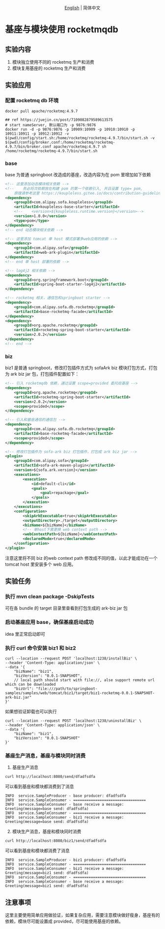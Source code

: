 <div align="center">

[English](./README.md) | 简体中文

</div>

# 基座与模块使用 rocketmqdb

## 实验内容
1. 模块独立使用不同的 rocketmq 生产和消费
2. 模块复用基座的 rocketmq 生产和消费

## 实验应用
### 配置 rocketmq db 环境

```shell
docker pull apache/rocketmq:4.9.7
```

```shell
## ref https://juejin.cn/post/7109082879589613575
# start nameServer, 默认端口为 -p 9876:9876
docker run -d -p 9876:9876 -p 10909:10909 -p 10910:10910 -p 10911:10911 -p 10912:10912 -v $(pwd)/config/start.sh:/home/rocketmq/rocketmq-4.9.7/bin/start.sh -v $(pwd)/config/broker.conf:/home/rocketmq/rocketmq-4.9.7/bin/broker.conf apache/rocketmq:4.9.7 sh /home/rocketmq/rocketmq-4.9.7/bin/start.sh
```

### base
base 为普通 springboot 改造成的基座，改造内容为在 pom 里增加如下依赖
```xml
<!-- 这里添加动态模块相关依赖 -->
<!--    务必将次依赖放在构建 pom 的第一个依赖引入, 并且设置 type= pom, 
    原理请参考这里 https://koupleless.gitee.io/docs/contribution-guidelines/runtime/multi-app-padater/ -->
<dependency>
    <groupId>com.alipay.sofa.koupleless</groupId>
    <artifactId>koupleless-base-starter</artifactId>
    <!--    <version>${koupleless.runtime.version}</version>-->
    <version>1.0.0</version>
    <type>pom</type>
</dependency>
<!-- end 动态模块相关依赖 -->

<!-- 这里添加 tomcat 单 host 模式部署多web应用的依赖 -->
<dependency>
    <groupId>com.alipay.sofa</groupId>
    <artifactId>web-ark-plugin</artifactId>
</dependency>
<!-- end 单 host 部署的依赖 -->

<!-- log4j2 相关依赖 -->
<dependency>
    <groupId>org.springframework.boot</groupId>
    <artifactId>spring-boot-starter-log4j2</artifactId>
</dependency>

<!-- rocketmq 相关，通信包和springboot starter -->
<dependency>
    <groupId>com.alipay.sofa.db.rocketmq</groupId>
    <artifactId>base-rocketmq-facade</artifactId>
</dependency>
<dependency>
    <groupId>org.apache.rocketmq</groupId>
    <artifactId>rocketmq-spring-boot-starter</artifactId>
    <version>2.0.2</version>
</dependency>
<!-- end -->
```

### biz
biz1 是普通 springboot，修改打包插件方式为 sofaArk biz 模块打包方式，打包为 ark biz jar 包，打包插件配置如下：
```xml
<!-- 引入 rocketmqdb 依赖，通过设置 scope=provided 委托给基座 -->
<dependency>
    <groupId>org.apache.rocketmq</groupId>
    <artifactId>rocketmq-spring-boot-starter</artifactId>
    <version>2.0.2</version>
    <scope>provided</scope>
</dependency>

<!-- 引入和基座通信的通信包 -->
<dependency>
    <groupId>com.alipay.sofa.db.rocketmq</groupId>
    <artifactId>base-rocketmq-facade</artifactId>
    <scope>provided</scope>
</dependency>

<!-- 修改打包插件为 sofa-ark biz 打包插件，打包成 ark biz jar -->
<plugin>
    <groupId>com.alipay.sofa</groupId>
    <artifactId>sofa-ark-maven-plugin</artifactId>
    <version>${sofa.ark.version}</version>
    <executions>
        <execution>
            <id>default-cli</id>
            <goals>
                <goal>repackage</goal>
            </goals>
        </execution>
    </executions>
    <configuration>
        <skipArkExecutable>true</skipArkExecutable>
        <outputDirectory>./target</outputDirectory>
        <bizName>${bizName}</bizName>
        <!-- 单host下需更换 web context path -->
        <webContextPath>${bizName}</webContextPath>
        <declaredMode>true</declaredMode>
    </configuration>
</plugin>
```
注意这里将不同 biz 的web context path 修改成不同的值，以此才能成功在一个 tomcat host 里安装多个 web 应用。



## 实验任务
### 执行 mvn clean package -DskipTests
可在各 bundle 的 target 目录里查看到打包生成的 ark-biz jar 包
### 启动基座应用 base，确保基座启动成功
idea 里正常启动即可
### 执行 curl 命令安装 biz1 和 biz2
```shell
curl --location --request POST 'localhost:1238/installBiz' \
--header 'Content-Type: application/json' \
--data '{
    "bizName": "biz1",
    "bizVersion": "0.0.1-SNAPSHOT",
    // local path should start with file://, alse support remote url which can be downloaded
    "bizUrl": "file:///path/to/springboot-samples/samples/web/tomcat/biz1/target/biz1-rocketmq-0.0.1-SNAPSHOT-ark-biz.jar"
}'
```

如果想验证卸载也可以执行
```shell
curl --location --request POST 'localhost:1238/uninstallBiz' \
--header 'Content-Type: application/json' \
--data '{
    "bizName": "biz1",
    "bizVersion": "0.0.1-SNAPSHOT"
}'
```
### 基座生产消息，基座与模块同时消费
1. 基座生产消息
```shell
curl http://localhost:8080/send/dfadfsdfa
```

可以看到基座和模块都消费到了消息
```text
INFO  service.SampleProducer - base producer: dfadfsdfa
INFO  service.SampleConsumer - =================================
INFO  service.SampleConsumer - base receive a message: Greeting(message=base send: dfadfsdfa)
INFO  service.SampleConsumer - =================================
INFO  service.SampleConsumer - biz1 receive a message: Greeting(message=base send: dfadfsdfa)
```

2. 模块生产消息，基座和模块同时消费
```shell
curl http://localhost:8080/biz1/send/dfadfsdfa
```
可以看到基座和模块都消费了消息

```text
INFO  service.SampleProducer - biz1 producer: dfadfsdfa
INFO  service.SampleConsumer - =================================
INFO  service.SampleConsumer - biz1 receive a message: Greeting(message=biz1 send: dfadfsdfa)
INFO  service.SampleConsumer - =================================
INFO  service.SampleConsumer - base receive a message: Greeting(message=biz1 send: dfadfsdfa)
```

## 注意事项
这里主要使用简单应用做验证，如果复杂应用，需要注意模块做好瘦身，基座有的依赖，模块尽可能设置成 provided，尽可能使用基座的依赖。
